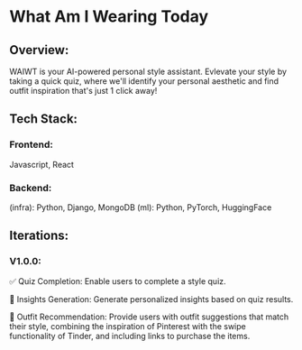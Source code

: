 # What Am I Wearing Today

## Overview: 

WAIWT is your AI-powered personal style assistant. Evlevate your style by taking a quick quiz, where we'll identify your personal aesthetic and find outfit inspiration that's just 1 click away!

## Tech Stack:

### Frontend: 
Javascript, React

### Backend:
(infra): Python, Django, MongoDB
(ml): Python, PyTorch, HuggingFace

## Iterations:

### V1.0.0: 
✅ Quiz Completion: Enable users to complete a style quiz.

💄 Insights Generation: Generate personalized insights based on quiz results.

👜 Outfit Recommendation: Provide users with outfit suggestions that match their style, combining the inspiration of Pinterest with the swipe functionality of Tinder, and including links to purchase the items.
